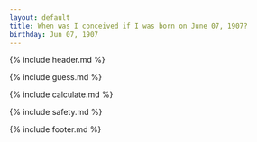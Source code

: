 ```yaml
---
layout: default
title: When was I conceived if I was born on June 07, 1907?
birthday: Jun 07, 1907
---
```


{% include header.md %}

{% include guess.md %}

{% include calculate.md %}

{% include safety.md %}

{% include footer.md %}



